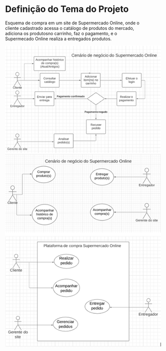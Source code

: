 <div>
<h1>Definição do Tema do Projeto</h1>
<p>Esquema de compra em um site de Supermercado Online, onde o <br/>
cliente cadastrado acessa o catálogo de produtos do mercado, <br/>
adiciona os produtosno carrinho, faz o pagamento, e  o <br/>
Supermecado Online realiza a entregados produtos. </p>
<img src="cenario_de_negocio_1.png"/>
<img src="cenario_de_negocio_2.png"/>
<img src="casos_de_uso.png"/>
</div>
